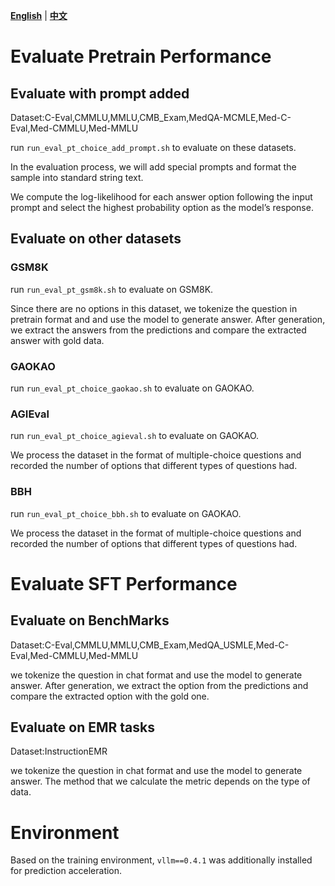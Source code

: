 [**English**](./README.md) | [**中文**](./README_zh.md)
# Evaluate Pretrain Performance
## Evaluate with prompt added
Dataset:C-Eval,CMMLU,MMLU,CMB_Exam,MedQA-MCMLE,Med-C-Eval,Med-CMMLU,Med-MMLU

run `run_eval_pt_choice_add_prompt.sh` to evaluate on these datasets.

In the evaluation process, we will add special prompts and format the sample into standard string text.

We compute the log-likelihood for each answer option following the input prompt and select the highest probability option as the model’s response.
## Evaluate on other datasets
### GSM8K
run `run_eval_pt_gsm8k.sh` to evaluate on GSM8K.

Since there are no options in this dataset, we tokenize the question in pretrain format and and use the model to generate answer. After generation, we extract the answers from the predictions and compare the extracted answer with gold data.
### GAOKAO
run `run_eval_pt_choice_gaokao.sh` to evaluate on GAOKAO.
### AGIEval
run `run_eval_pt_choice_agieval.sh` to evaluate on GAOKAO.

We process the dataset in the format of multiple-choice questions and recorded the number of options that different types of questions had.
### BBH
run `run_eval_pt_choice_bbh.sh` to evaluate on GAOKAO.

We process the dataset in the format of multiple-choice questions and recorded the number of options that different types of questions had.
# Evaluate SFT Performance
## Evaluate on BenchMarks
Dataset:C-Eval,CMMLU,MMLU,CMB_Exam,MedQA_USMLE,Med-C-Eval,Med-CMMLU,Med-MMLU

we tokenize the question in chat format and use the model to generate answer. After generation, we extract the option from the predictions and compare the extracted option with the gold one.
## Evaluate on EMR tasks
Dataset:InstructionEMR

we tokenize the question in chat format and use the model to generate answer. The method that we calculate the metric depends on the type of data.

# Environment

Based on the training environment, `vllm==0.4.1` was additionally installed for prediction acceleration.